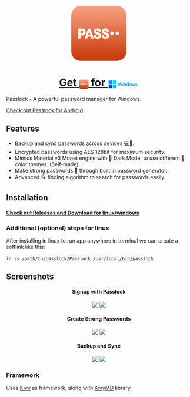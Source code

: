 <p align = "center">
    <img src = "screenshots/pass.png" height = 150>
</p>

<a href = "https://github.com/AM-ash-OR-AM-I/PasslockDesktop/releases/download/0.2/Passlock.msi">
    <h1 align="center">
        Get <img src = "screenshots/pass.png" height = 25 valign = "bottom"> for <img src = "screenshots/windows_logo.png" height = 25 valign = "bottom">
    </h1> 
</a>

Passlock - A powerful password manager for Windows.
<p>
    <a href="https://github.com/AM-ash-OR-AM-I/Passlock">
        Check out Passlock for Android
    </a>
</p>

## Features
* Backup and sync passwords across devices 💻📱.
* Encrypted passwords using AES 128bit for maximum security.
* Mimics Material v3 Monet engine with 🌙 Dark Mode, to use different 🎨 color themes. (Self-made)
* Make strong passwords 🔑 through built in password generator.
* Advanced 🔍 finding algorithm to search for passwords easily.

## Installation
<a href = "https://github.com/AM-ash-OR-AM-I/PasslockDesktop/releases">
    <p><h4><b>Check out Releases and Download for linux/windows</b></h4></p>
</a>

### Additional (optional) steps for linux
After installing in linux to run app anywhere in terminal we can create a softlink like this:

```ln -s /path/to/passlock/Passlock /usr/local/bin/passlock```

## Screenshots
<h4 align = "center"> Signup with Passlock </h4>
<p align="center">
    <img src = "./screenshots/WelcomeScreen.png" width = 400>
    <img src = "./screenshots/Manual.png" width = 400>
</p>

<h4 align = "center"> Create Strong Passwords </h4>
<p align="center">
    <img src = "./screenshots/DarkMode.png" width = 400>
    <img src = "./screenshots/FindScreen.png" width = 400>
</p>

<h4 align = "center"> Backup and Sync </h4>
<p align="center">
    <img src = "./screenshots/sync.png" width=400>
    <img src = "./screenshots/colors.png" width=400>
</p>


### Framework
Uses <a href="https://github.com/kivy/kivy">Kivy</a> as framework, along with
<a href="https://github.com/kivymd/KivyMD">KivyMD</a> library.
